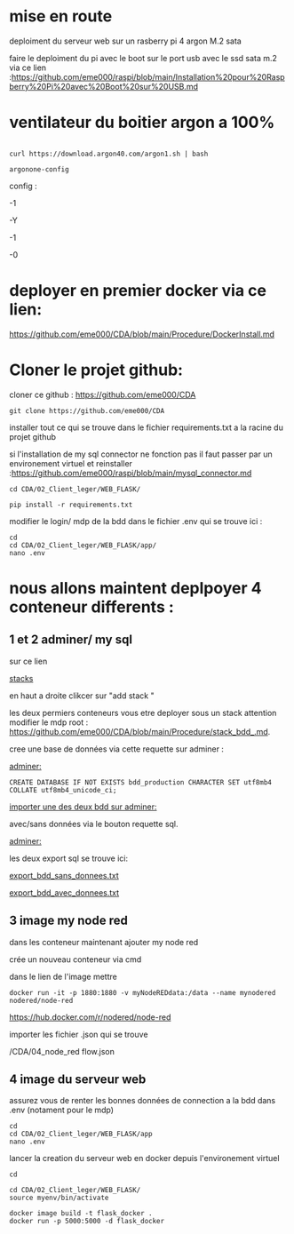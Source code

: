 # mise en route


deploiment du serveur web sur un rasberry pi 4 argon M.2 sata

faire le deploiment du pi avec le boot sur le port usb avec le ssd sata m.2 via ce lien :https://github.com/eme000/raspi/blob/main/Installation%20pour%20Raspberry%20Pi%20avec%20Boot%20sur%20USB.md

# ventilateur du boitier argon a 100%
```

curl https://download.argon40.com/argon1.sh | bash

argonone-config

```

config :

-1

-Y

-1

-0


# deployer en premier docker via ce lien:
https://github.com/eme000/CDA/blob/main/Procedure/DockerInstall.md



# Cloner le projet github:

cloner ce github : https://github.com/eme000/CDA

```
git clone https://github.com/eme000/CDA
```


installer tout ce qui se trouve dans le fichier requirements.txt a la racine du projet github

si l'installation de my sql connector ne fonction pas il faut passer par un environement virtuel et reinstaller  :https://github.com/eme000/raspi/blob/main/mysql_connector.md

```
cd CDA/02_Client_leger/WEB_FLASK/

pip install -r requirements.txt
```



modifier le login/ mdp de la bdd dans le fichier .env qui se trouve ici :
```
cd 
cd CDA/02_Client_leger/WEB_FLASK/app/
nano .env
```

# nous allons maintent deplpoyer 4 conteneur differents :


## 1 et 2 adminer/ my sql 

sur ce lien

[stacks](http://localhost:9000/#!/2/docker/stacks)

en haut a droite clikcer sur "add stack "


les deux permiers conteneurs vous etre deployer sous un stack  attention modifier le mdp root : https://github.com/eme000/CDA/blob/main/Procedure/stack_bdd_.md.

cree une base de données via cette requette sur adminer :

[adminer:](http://0.0.0.0:8080/?server=db&username=root&sql=)

```
CREATE DATABASE IF NOT EXISTS bdd_production CHARACTER SET utf8mb4 COLLATE utf8mb4_unicode_ci;
```

[importer une des deux bdd sur adminer:](http://0.0.0.0:8080/?server=db&username=root&db=bdd_production&sql=)

avec/sans données via le bouton requette sql.

[adminer:]([http://0.0.0.0:8080/?server=db&username=root&sql=](http://0.0.0.0:8080/?server=db&username=root&db=bdd_production&sql=))

les deux export sql se trouve ici:

[export_bdd_sans_donnees.txt](https://github.com/eme000/CDA/blob/main/01_BDD/export_bdd_sans_donnees.txt)

[export_bdd_avec_donnees.txt](https://github.com/eme000/CDA/blob/main/01_BDD/export_bdd_avec_donnees.txt)


## 3 image my node red 

dans les conteneur maintenant ajouter my node red

crée un nouveau conteneur via cmd

dans le lien de l'image mettre 
```
docker run -it -p 1880:1880 -v myNodeREDdata:/data --name mynodered nodered/node-red
```
https://hub.docker.com/r/nodered/node-red

importer les fichier .json qui se trouve 

/CDA/04_node_red
flow.json


## 4 image du serveur web

assurez vous de renter les bonnes données de connection a la bdd dans  .env (notament pour le mdp)
```
cd
cd CDA/02_Client_leger/WEB_FLASK/app
nano .env
```
lancer la creation du serveur web en docker depuis l'environement virtuel  

```
cd

cd CDA/02_Client_leger/WEB_FLASK/
source myenv/bin/activate

docker image build -t flask_docker .
docker run -p 5000:5000 -d flask_docker
```




